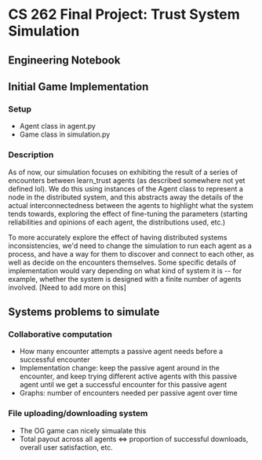 # CS 262 Final Project: Trust System Simulation

## Engineering Notebook

## Initial Game Implementation
### Setup
* Agent class in agent.py
* Game class in simulation.py

### Description

As of now, our simulation focuses on exhibiting the result of a series of encounters between learn_trust agents (as described somewhere not yet defined lol). We do this using instances of the Agent class to represent a node in the distributed system, and this abstracts away the details of the actual interconnectedness between the agents to highlight what the system tends towards, exploring the effect of fine-tuning the parameters (starting reliabilities and opinions of each agent, the distributions used, etc.)

To more accurately explore the effect of having distributed systems inconsistencies, we'd need to change the simulation to run each agent as a process, and have a way for them to discover and connect to each other, as well as decide on the encounters themselves. Some specific details of implementation would vary depending on what kind of system it is -- for example, whether the system is designed with a finite number of agents involved. [Need to add more on this]

## Systems problems to simulate
### Collaborative computation
* How many encounter attempts a passive agent needs before a successful encounter
* Implementation change: keep the passive agent around in the encounter,
and keep trying different active agents with this passive agent until we get a successful encounter for this passive agent
* Graphs: number of encounters needed per passive agent over time

### File uploading/downloading system
* The OG game can nicely simualate this
* Total payout across all agents <=> proportion of successful downloads, overall user satisfaction, etc.
